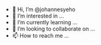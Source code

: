 - 👋 Hi, I’m @johannesyeho
- 👀 I’m interested in ...
- 🌱 I’m currently learning ...
- 💞️ I’m looking to collaborate on ...
- 📫 How to reach me ...

<!---
johannesyeho/johannesyeho is a ✨ special ✨ repository because its `README.md` (this file) appears on your GitHub profile.
You can click the Preview link to take a look at your changes.
--->
